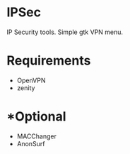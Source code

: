 # IPSec
IP Security tools. Simple gtk VPN menu.
# Requirements
- OpenVPN
- zenity
# *Optional 
- MACChanger
- AnonSurf
